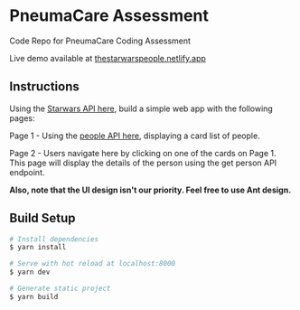 # PneumaCare Assessment

Code Repo for PneumaCare Coding Assessment

Live demo available at [thestarwarspeople.netlify.app](https://thestarwarspeople.netlify.app)

## Instructions

Using the [Starwars API here](https://swapi.dev/), build a simple web app with the following pages:

Page 1 - Using the [people API here](https://swapi.dev/documentation#people), displaying a card list of people.

Page 2 - Users navigate here by clicking on one of the cards on Page 1. This page will display the details of the person using the get person API endpoint.

**Also, note that the UI design isn't our priority. Feel free to use Ant design.**

## Build Setup

```bash
# Install dependencies
$ yarn install

# Serve with hot reload at localhost:8000
$ yarn dev

# Generate static project
$ yarn build
```
